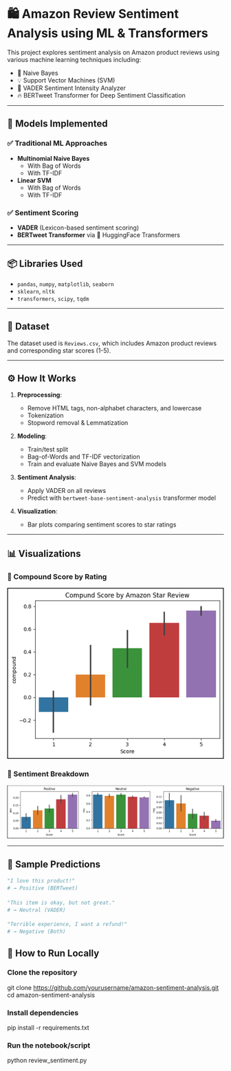 # 🛍️ Amazon Review Sentiment Analysis using ML & Transformers

This project explores sentiment analysis on Amazon product reviews using various machine learning techniques including:
- 🧠 Naive Bayes
- 💡 Support Vector Machines (SVM)
- 🤖 VADER Sentiment Intensity Analyzer
- 🔥 BERTweet Transformer for Deep Sentiment Classification

---

## 🧠 Models Implemented

### ✅ Traditional ML Approaches
- **Multinomial Naive Bayes**
  - With Bag of Words
  - With TF-IDF
- **Linear SVM**
  - With Bag of Words
  - With TF-IDF

### ✅ Sentiment Scoring
- **VADER** (Lexicon-based sentiment scoring)
- **BERTweet Transformer** via 🤗 HuggingFace Transformers

---

## 📦 Libraries Used

- `pandas`, `numpy`, `matplotlib`, `seaborn`
- `sklearn`, `nltk`
- `transformers`, `scipy`, `tqdm`

---

## 📁 Dataset

The dataset used is `Reviews.csv`, which includes Amazon product reviews and corresponding star scores (1-5).

---

## ⚙️ How It Works

1. **Preprocessing**:
   - Remove HTML tags, non-alphabet characters, and lowercase
   - Tokenization
   - Stopword removal & Lemmatization

2. **Modeling**:
   - Train/test split
   - Bag-of-Words and TF-IDF vectorization
   - Train and evaluate Naive Bayes and SVM models

3. **Sentiment Analysis**:
   - Apply VADER on all reviews
   - Predict with `bertweet-base-sentiment-analysis` transformer model

4. **Visualization**:
   - Bar plots comparing sentiment scores to star ratings

---

## 📊 Visualizations

### 🔹 Compound Score by Rating

![Compound Score](assets/compound_score.png)

### 🔹 Sentiment Breakdown

![Sentiment Breakdown](assets/sentiment_breakdown.png)

---

## 🧪 Sample Predictions

```python
"I love this product!" 
# → Positive (BERTweet)

"This item is okay, but not great." 
# → Neutral (VADER)

"Terrible experience, I want a refund!" 
# → Negative (Both)
```

## 🚀 How to Run Locally

### Clone the repository
git clone https://github.com/yourusername/amazon-sentiment-analysis.git
cd amazon-sentiment-analysis


### Install dependencies
pip install -r requirements.txt


### Run the notebook/script
python review_sentiment.py
